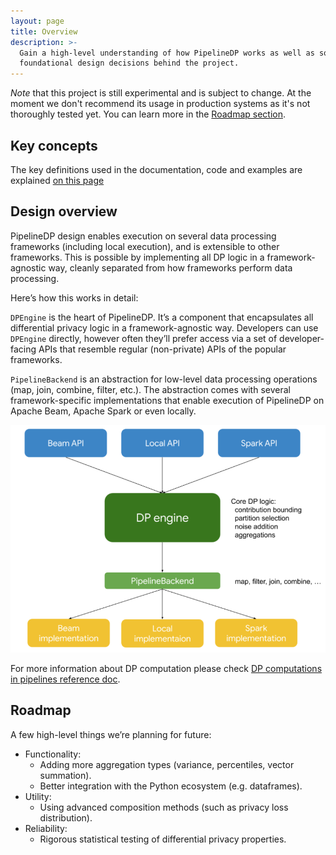 ```yaml
---
layout: page
title: Overview
description: >-
  Gain a high-level understanding of how PipelineDP works as well as some of the
  foundational design decisions behind the project.
---
```

*Note* that this project is still experimental and is subject to change.
At the moment we don't recommend its usage in production systems as it's not
thoroughly tested yet. You can learn more in the
[Roadmap section](https://pipelinedp.io/overview/#roadmap).

## Key concepts
The key definitions used in the documentation, code and examples are explained
[on this page](https://pipelinedp.io/key-definitions/)

## Design overview
PipelineDP design enables execution on several data processing frameworks
(including local execution), and is extensible to other frameworks. This is
possible by implementing all DP logic in a framework-agnostic way, cleanly
separated from how frameworks perform data processing.

Here’s how this works in detail:

`DPEngine` is the heart of PipelineDP. It’s a component that encapsulates all
differential privacy logic in a framework-agnostic way. Developers can use
`DPEngine` directly, however often they’ll prefer access via a set of
developer-facing APIs that resemble regular (non-private) APIs of the  popular
frameworks.

`PipelineBackend` is an abstraction for low-level data processing operations
(map, join, combine, filter, etc.). The abstraction comes with several
framework-specific implementations that enable execution of PipelineDP on
Apache Beam, Apache Spark or even locally.

![image info](architecture.png)

For more information about DP computation please check [DP computations in pipelines reference doc](https://github.com/google/differential-privacy/blob/main/common_docs/Differential_Privacy_Computations_In_Data_Pipelines.pdf).

## Roadmap
A few high-level things we’re planning for future:

* Functionality:
  * Adding more aggregation types (variance, percentiles, vector summation).
  * Better integration with the Python ecosystem (e.g. dataframes).
* Utility:
  * Using advanced composition methods (such as privacy loss distribution).
* Reliability:
  * Rigorous statistical testing of differential privacy properties.


